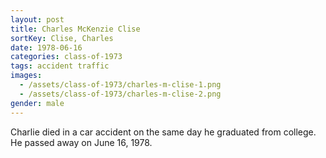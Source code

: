 ```yaml
---
layout: post
title: Charles McKenzie Clise
sortKey: Clise, Charles
date: 1978-06-16
categories: class-of-1973
tags: accident traffic
images:
  - /assets/class-of-1973/charles-m-clise-1.png
  - /assets/class-of-1973/charles-m-clise-2.png
gender: male
---
```

Charlie died in a car accident on the same day he graduated from college.  He passed away on June 16, 1978. 
